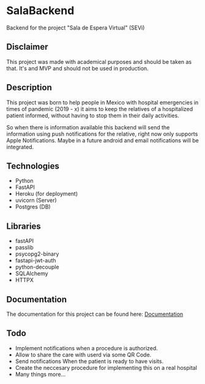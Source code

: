 # SalaBackend
Backend for the project "Sala de Espera Virtual" (SEVi)

## Disclaimer
This project was made with academical purposes and should be taken as that. It's and MVP and should not be used in production.

## Description
This project was born to help people in Mexico with hospital emergencies in times of pandemic (2019 - x)
it aims to keep the relatives of a hospitalized patient informed, without having to stop them in their daily activities.

So when there is information available this backend will send the information using push notifications for the relative, right now only supports
Apple Notifications. Maybe in a future android and email notifications will be integrated.

## Technologies
 - Python
 - FastAPI
 - Heroku (for deployment)
 - uvicorn (Server)
 - Postgres (DB)
 

## Libraries
 - fastAPI
 - passlib
 - psycopg2-binary
 - fastapi-jwt-auth
 - python-decouple
 - SQLAlchemy
 - HTTPX

## Documentation 

The documentation for this project can be found here:
 	[Documentation](https://salaesperavirtual.herokuapp.com/docs)
  
  
  
## Todo
 - Implement notifications when a procedure is authorized.
 - Allow to share the care with userd via some QR Code.
 - Send notifications When the patient is ready to have visits.
 - Create the neccesary procedure for implementing this on a real hospital
 - Many things more...
